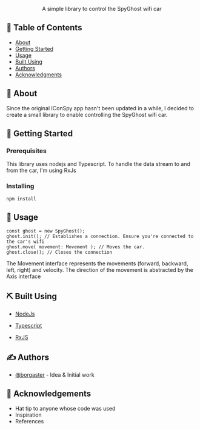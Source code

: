 <p align="center"> A simple library to control the SpyGhost wifi car
    <br> 
</p>

## 📝 Table of Contents

- [About](#about)
- [Getting Started](#getting_started)
- [Usage](#usage)
- [Built Using](#built_using)
- [Authors](#authors)
- [Acknowledgments](#acknowledgement)

## 🧐 About <a name = "about"></a>

Since the original IConSpy app hasn't been updated in a while, I decided to create a small library to enable controlling the SpyGhost wifi car.

## 🏁 Getting Started <a name = "getting_started"></a>

### Prerequisites

This library uses nodejs and Typescript. To handle the data stream to and from the car, I'm using RxJs


### Installing

```
npm install
```

## 🎈 Usage <a name="usage"></a>

```
const ghost = new SpyGhost();
ghost.init(); // Establishes a connection. Ensure you're connected to the car's wifi
ghost.move( movement: Movement ); // Moves the car. 
ghost.close(); // Closes the connection
```
The Movement interface represents the movements (forward, backward, left, right) and velocity.
The direction of the movement is abstracted by the Axis interface

## ⛏️ Built Using <a name = "built_using"></a>

- [NodeJs](https://nodejs.org/en/)

- [Typescript](https://www.typescriptlang.org/)

- [RxJS](https://rxjs-dev.firebaseapp.com/)

## ✍️ Authors <a name = "authors"></a>

- [@borgaster](https://github.com/borgaster) - Idea & Initial work


## 🎉 Acknowledgements <a name = "acknowledgement"></a>

- Hat tip to anyone whose code was used
- Inspiration
- References
